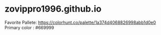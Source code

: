# zovippro1996.github.io

Favorite Pallete: https://colorhunt.co/palette/1a374d4068826998abb1d0e0
Primary color : #669999

